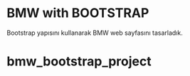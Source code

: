 # BMW with BOOTSTRAP
Bootstrap yapısını kullanarak BMW web sayfasını tasarladık.
# bmw_bootstrap_project
